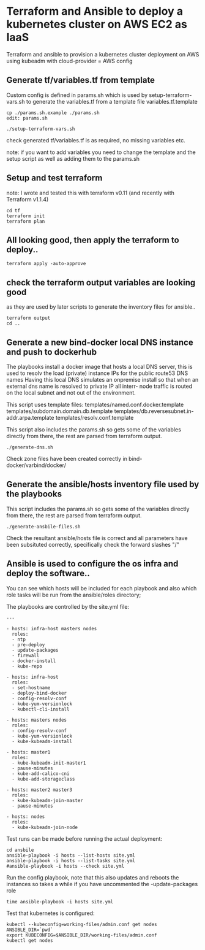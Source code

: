 # Terraform and Ansible to deploy a kubernetes cluster on AWS EC2 as IaaS
Terraform and ansible to provision a kubernetes cluster deployment on AWS using kubeadm with cloud-provider = AWS config

## Generate tf/variables.tf from template
Custom config is defined in params.sh which is used by setup-terraform-vars.sh to generate the variables.tf from a template file variables.tf.template
```
cp ./params.sh.example ./params.sh
edit: params.sh

./setup-terraform-vars.sh
```
check generated tf/variables.tf is as required, no missing variables etc.

note: if you want to add variables you need to change the template and the setup script as well as adding them to the params.sh


## Setup and test terraform

note: I wrote and tested this with terraform v0.11 (and recently with Terraform v1.1.4)

```
cd tf
terraform init
terraform plan
```

## All looking good, then apply the terraform to deploy..

```
terraform apply -auto-approve
```

## check the terraform output variables are looking good
as they are used by later scripts to generate the inventory files for ansible..

```
terraform output
cd ..
```

## Generate a new bind-docker local DNS instance and push to dockerhub
The playbooks install a docker image that hosts a local DNS server, this is used to resolv the load (private) instance IPs for the public route53 DNS names
Having this local DNS simulates an onpremise install so that when an external dns name is resolved to private IP all interr- node traffic is routed on the local subnet and not out of the environment.

This script uses template files:
templates/named.conf.docker.template
templates/subdomain.domain.db.template
templates/db.reversesubnet.in-addr.arpa.template
templates/resolv.conf.template

This script also includes the params.sh so gets some of the variables directly from there, the rest are parsed from terraform output.
```
./generate-dns.sh
```
Check zone files have been created correctly in bind-docker/varbind/docker/


## Generate the ansible/hosts inventory file used by the playbooks
This script includes the params.sh so gets some of the variables directly from there, the rest are parsed from terraform output.
```
./generate-ansbile-files.sh
```
Check the resultant ansible/hosts file is correct and all parameters have been subsituted correctly, specifically check the forward slashes "/"


## Ansible is used to configure the os infra and deploy the software..
You can see which hosts will be included for each playbook and also which role tasks will be run from the ansible/roles directory;

The playbooks are controlled by the site.yml file:
```
---

- hosts: infra-host masters nodes
  roles:
  - ntp
  - pre-deploy
  - update-packages
  - firewall
  - docker-install
  - kube-repo

- hosts: infra-host
  roles:
  - set-hostname
  - deploy-bind-docker
  - config-resolv-conf
  - kube-yum-versionlock
  - kubectl-cli-install

- hosts: masters nodes
  roles:
  - config-resolv-conf
  - kube-yum-versionlock
  - kube-kubeadm-install

- hosts: master1
  roles:
  - kube-kubeadm-init-master1
  - pause-minutes
  - kube-add-calico-cni
  - kube-add-storageclass

- hosts: master2 master3
  roles:
  - kube-kubeadm-join-master
  - pause-minutes

- hosts: nodes
  roles:
  - kube-kubeadm-join-node
```

Test runs can be made before running the actual deployment:
```
cd ansbile
ansible-playbook -i hosts --list-hosts site.yml
ansible-playbook -i hosts --list-tasks site.yml
#ansible-playbook -i hosts --check site.yml
```

Run the config playbook, note that this also updates and reboots the instances so takes a while if you have uncommented the -update-packages role
```
time ansible-playbook -i hosts site.yml
```

Test that kubernetes is configured:
```
kubectl --kubeconfig=working-files/admin.conf get nodes
ANSIBLE_DIR=`pwd`
export KUBECONFIG=$ANSIBLE_DIR/working-files/admin.conf
kubectl get nodes
```


